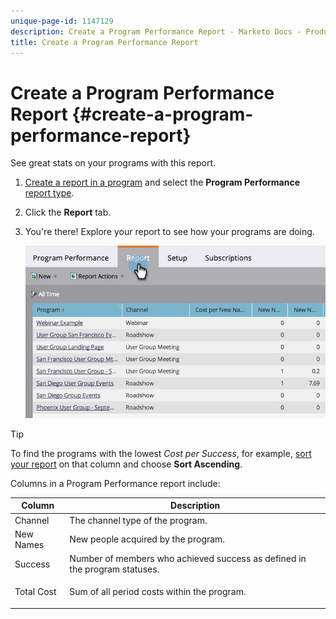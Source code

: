 ```yaml
---
unique-page-id: 1147129
description: Create a Program Performance Report - Marketo Docs - Product Documentation
title: Create a Program Performance Report
---
```


# Create a Program Performance Report {#create-a-program-performance-report}

See great stats on your programs with this report.

1. [Create a report in a program](/help/marketo/product-docs/reporting/basic-reporting/creating-reports/create-a-report-in-a-program.md) and select the **Program Performance** [report type](/help/marketo/product-docs/reporting/basic-reporting/report-types/report-type-overview.md).
1. Click the **Report** tab.
1. You're there! Explore your report to see how your programs are doing.

   ![](assets/image2014-9-18-17-3a23-3a2.png)

>[!TIP]
>
>To find the programs with the lowest *Cost per Success*, for example, [sort your report](/help/marketo/product-docs/reporting/basic-reporting/editing-reports/sort-report-on-columns.md) on that column and choose **Sort Ascending**.

Columns in a Program Performance report include:

<table> 
 <thead> 
  <tr> 
   <th>Column</th> 
   <th>Description</th> 
  </tr> 
 </thead> 
 <tbody> 
  <tr> 
   <td>Channel</td> 
   <td>The channel type of the program.</td> 
  </tr> 
  <tr> 
   <td>New Names</td> 
   <td>New people acquired by the program.</td> 
  </tr> 
  <tr> 
   <td>Success</td> 
   <td>Number of members who achieved success as defined in the program statuses. </td> 
  </tr> 
  <tr> 
   <td>Total Cost</td> 
   <td><p>Sum of all period costs within the program.</p></td> 
  </tr> 
 </tbody> 
</table>

